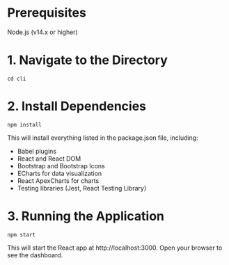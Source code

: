 # Prerequisites
Node.js (v14.x or higher)

# 1. Navigate to the Directory
```cd cli```

# 2. Install Dependencies
```npm install```

This will install everything listed in the package.json file, including:

- Babel plugins
- React and React DOM
- Bootstrap and Bootstrap Icons
- ECharts for data visualization
- React ApexCharts for charts
- Testing libraries (Jest, React Testing Library)

# 3. Running the Application
```npm start```

This will start the React app at http://localhost:3000. Open your browser to see the dashboard.